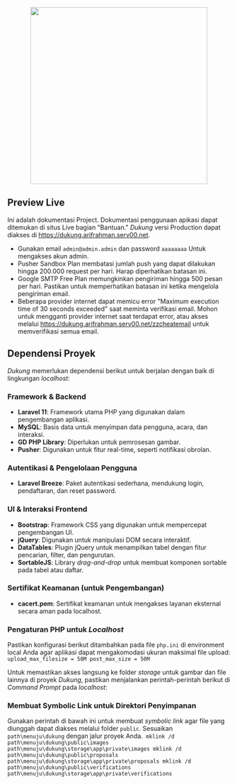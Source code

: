 <p align="center"><img src="https://dukung.arifrahman.serv00.net/images/logo.png" width="400"></p>

## Preview Live

Ini adalah dokumentasi Project. Dokumentasi penggunaan apikasi dapat ditemukan di situs Live bagian "Bantuan." *Dukung* versi Production dapat diakses di https://dukung.arifrahman.serv00.net.

- Gunakan email `admin@admin.admin` dan password `aaaaaaaa` Untuk mengakses akun admin.
- Pusher Sandbox Plan membatasi jumlah push yang dapat dilakukan hingga 200.000 request per hari. Harap diperhatikan batasan ini.
- Google SMTP Free Plan memungkinkan pengiriman hingga 500 pesan per hari. Pastikan untuk memperhatikan batasan ini ketika mengelola pengiriman email.
- Beberapa provider internet dapat memicu error "Maximum execution time of 30 seconds exceeded" saat meminta verifikasi email. Mohon untuk mengganti provider internet saat terdapat error, atau akses melalui https://dukung.arifrahman.serv00.net/zzcheatemail untuk memverifikasi semua email.

## Dependensi Proyek

*Dukung* memerlukan dependensi berikut untuk berjalan dengan baik di lingkungan *localhost*:

### Framework & Backend
- **Laravel 11**: Framework utama PHP yang digunakan dalam pengembangan aplikasi.
- **MySQL**: Basis data untuk menyimpan data pengguna, acara, dan interaksi.
- **GD PHP Library**: Diperlukan untuk pemrosesan gambar.
- **Pusher**: Digunakan untuk fitur real-time, seperti notifikasi obrolan.

### Autentikasi & Pengelolaan Pengguna
- **Laravel Breeze**: Paket autentikasi sederhana, mendukung login, pendaftaran, dan reset password.

### UI & Interaksi Frontend
- **Bootstrap**: Framework CSS yang digunakan untuk mempercepat pengembangan UI.
- **jQuery**: Digunakan untuk manipulasi DOM secara interaktif.
- **DataTables**: Plugin jQuery untuk menampilkan tabel dengan fitur pencarian, filter, dan pengurutan.
- **SortableJS**: Library *drag-and-drop* untuk membuat komponen sortable pada tabel atau daftar.

### Sertifikat Keamanan (untuk Pengembangan)
- **cacert.pem**: Sertifikat keamanan untuk mengakses layanan eksternal secara aman pada localhost.

### Pengaturan PHP untuk *Localhost*

Pastikan konfigurasi berikut ditambahkan pada file `php.ini` di environment local Anda agar aplikasi dapat mengakomodasi ukuran maksimal file upload:```
upload_max_filesize = 50M
post_max_size = 50M```

Untuk memastikan akses langsung ke folder *storage* untuk gambar dan file lainnya di proyek *Dukung*, pastikan menjalankan perintah-perintah berikut di *Command Prompt* pada *localhost*:

### Membuat Symbolic Link untuk Direktori Penyimpanan

Gunakan perintah di bawah ini untuk membuat *symbolic link* agar file yang diunggah dapat diakses melalui folder `public`. Sesuaikan `path\menuju\dukung` dengan jalur proyek Anda.```
mklink /d path\menuju\dukung\public\images path\menuju\dukung\storage\app\private\images
mklink /d path\menuju\dukung\public\proposals path\menuju\dukung\storage\app\private\proposals
mklink /d path\menuju\dukung\public\verifications path\menuju\dukung\storage\app\private\verifications```
